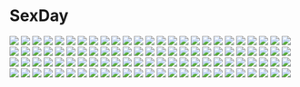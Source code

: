 # SexDay
![](https://konachan.com/image/9e59f885034b02e7f20366dfaf703dcf/Konachan.com%20-%2041991%20blonde_hair%20brown_eyes%20dress%20fang%20horns%20ibuki_suika%20long_hair%20ribbons%20tateha%20touhou.jpg)
![](https://konachan.com/image/a51c0ccc626c3edd87a7a96d6ac6b6b2/Konachan.com%20-%20199577%20ass%20barefoot%20bell_cranel%20breasts%20chibi%20cleavage%20dress%20eina_tulle%20eyepatch%20glasses%20hephaestus%20logo%20male%20no_bra%20panties%20thighhighs%20underwear%20weapon.jpg)
![](https://konachan.com/jpeg/6651333f306eeef0965fe81f9206ad9a/Konachan.com%20-%20163555%20bed%20bloomers%20daiyousei%20fairy%20green_eyes%20green_hair%20ke-ta%20nopan%20ponytail%20ribbons%20scan%20touhou%20wings.jpg)
![](https://konachan.com/image/7de02543e3e32221e12cfc253da1c28d/Konachan.com%20-%20103290%20anmi%20brown_hair%20food%20glasses%20long_hair%20original%20panties%20red_eyes%20underwear.jpg)
![](https://konachan.com/jpeg/19a31e1cc450b9226cd15444d148bf76/Konachan.com%20-%20272409%20anus%20ass%20bed%20blush%20braids%20cum%20game_cg%20mirror_%28game%29%20orc_unita%20penis%20pointed_ears%20ponytail%20pussy%20pussy_juice%20red_hair%20sex%20tattoo%20uncensored.jpg)
![](https://konachan.com/image/3885c1f428120fbbb1f3d62e719d0fee/Konachan.com%20-%2031731%20blonde_hair%20candy%20computer%20favorite%20food%20game_cg%20happy_margaret%21%20kokonoka%20lollipop%20minahase_karin.jpg)
![](https://konachan.com/image/337335fabc1690050fc91cc421da380e/Konachan.com%20-%20249704%20aircraft%20anthropomorphism%20clouds%20girls_frontline%20gray_hair%20gun%20hat%20kar98k_%28girls_frontline%29%20long_hair%20orange_eyes%20sky%20suerte%20weapon.jpg)
![](https://konachan.com/jpeg/c0a426518905bf9b275ed982f32e5d42/Konachan.com%20-%20189306%20blush%20green_hair%20long_hair%20swimsuit%20touhoku_zunko%20umbrella%20vocaloid%20voiceroid%20yuzumiya_mono.jpg)
![](https://konachan.com/image/f6636bfe08d2bf33c1967a548c1b7c12/Konachan.com%20-%20108778%20blazblue%20mu-12.jpg)
![](https://konachan.com/jpeg/437eac9e5efc66f2ac2437a9cea16bcd/Konachan.com%20-%20303748%20ag-2c_sirene%20barefoot%20blonde_hair%20blush%20bra%20clouds%20dress%20flowers%20hat%20last_origin%20lighthouse%20long_hair%20paintale%20sky%20summer_dress%20underwear%20weapon.jpg)
![](https://konachan.com/image/2e949e376f7e09e0f3982ea1219f8d64/Konachan.com%20-%20184502%20bicolored_eyes%20boots%20date_a_live%20headdress%20lolita_fashion%20tokisaki_kurumi%20twintails%20yukiyo_%28otca202%29.jpg)
![](https://konachan.com/image/7f73245220ddf3d0fa7aa3c6205b521b/Konachan.com%20-%20200836%20boots%20bow%20building%20city%20clouds%20gloves%20gray_hair%20hat%20heart%20long_hair%20necklace%20original%20pantyhose%20paper%20petals%20red_eyes%20ribbons%20saraki%20shorts%20sky.jpg)
![](https://konachan.com/jpeg/c4b05ca468f6fbed14f588f6267ddd8c/Konachan.com%20-%20198720%20blush%20bra%20breasts%20brown_hair%20cleavage%20erect_nipples%20game_cg%20giga%20kino_%28kino_konomi%29%20long_hair%20necklace%20purple_eyes%20shinonome_setsuna%20underwear.jpg)
![](https://konachan.com/image/f1529df7101af4b3731177b95ec084ba/Konachan.com%20-%20192499%20admiral_%28kancolle%29%20anthropomorphism%20ban%20bath%20breast_hold%20breasts%20brown_hair%20green_eyes%20hat%20kantai_collection%20mutsu_%28kancolle%29%20nipples%20nude%20water%20wet.jpg)
![](https://konachan.com/image/fe8752f6fddba417664a05aa15c1ac77/Konachan.com%20-%20204358%20adam700403%20bikini%20black_hair%20blue_eyes%20breasts%20brown_eyes%20brown_hair%20choker%20cleavage%20gradient%20navel%20pink_hair%20see_through%20swimsuit%20wink%20wristwear.jpg)
![](https://konachan.com/image/91605f645ae319ccfb1f37dbe262b42a/Konachan.com%20-%2015234%20all_male%20cowboy_bebop%20male%20spike_spiegel.jpg)
![](https://konachan.com/image/f0b29a5e68785e03ee4816fa1a3bb5ea/Konachan.com%20-%20205395%20akemi_homura%20akuma_homura%20black_hair%20blackrabbitsoul%20chinese_clothes%20chinese_dress%20gradient%20headband%20long_hair%20red_eyes%20thighhighs.jpg)
![](https://konachan.com/jpeg/463f791903d5f564e57e502e0e181baf/Konachan.com%20-%2065413%20animal_ears%20catgirl%20fang%20genderswap%20maid%20sakurai_tomoki%20sora_no_otoshimono%20tail%20thighhighs%20vector.jpg)
![](https://konachan.com/jpeg/2764fb64b4c2a83fcf0963575042fedf/Konachan.com%20-%20157774%20blush%20breast_hold%20breasts%20long_hair%20mizusawa_mimori%20nipples%20nude%20original%20petals%20water.jpg)
![](https://konachan.com/image/11de611de638d4d9bddaafe8dae58f87/Konachan.com%20-%2013998%20gally%20gunnm.jpg)
![](https://konachan.com/image/f78263a59961a3966119fefc9e74e02f/Konachan.com%20-%2043729%20breasts%20cleavage%20kirche%20louise_fran%C3%A7oise_le_blanc_de_la_valli%C3%A8re%20siesta%20tabitha%20zero_no_tsukaima.jpg)
![](https://konachan.com/jpeg/f3e701430206851999ffb6b33f3bbbd6/Konachan.com%20-%20293873%20animal_ears%20blush%20breasts%20censored%20foxgirl%20game_cg%20hinata_nao%20japanese_clothes%20moonstone_cherry%20nipples%20pink_hair%20purple_eyes%20sex%20spread_legs%20tail.jpg)
![](https://konachan.com/image/1f3bbbfc586a72f91ff8fcd29867cfe1/Konachan.com%20-%2027368%20azumanga_daioh%20cosplay%20final_fantasy%20final_fantasy_x%20final_fantasy_x-2%20kurosawa_minamo%20parody.jpg)
![](https://konachan.com/image/0d2f67a11783dc538105895f8fe9f306/Konachan.com%20-%20267267%20bicolored_eyes%20blue_hair%20breasts%20candy%20catgirl%20chiba_sadoru%20choker%20cleavage%20headphones%20lollipop.jpg)
![](https://konachan.com/image/9134aff4abfb83181becae3f16d7968c/Konachan.com%20-%20180813%20black%20black_hair%20blood%20blue_eyes%20bodysuit%20jpeg_artifacts%20mecha%20original%20short_hair%20sword%20weapon%20yuya_%28no_art_no_future%29.jpg)
![](https://konachan.com/jpeg/874be53299d3cae2f3b97c29405f52dd/Konachan.com%20-%20241658%20anthropomorphism%20blonde_hair%20blue_eyes%20blush%20breasts%20gloves%20long_hair%20military%20narynn%20panties%20pantyhose%20skirt%20thighhighs%20tie%20underwear%20uniform%20white.jpg)
![](https://konachan.com/image/8d20a61691c93f98639948e83d07a7b1/Konachan.com%20-%20230110%20animal%20bird%20black_hair%20clouds%20kagayan1096%20original%20tagme.jpg)
![](https://konachan.com/image/6c26c550793f5678ce6820289ae6ddb0/Konachan.com%20-%2071489%20blonde_hair%20book%20boots%20fate_%28series%29%20fate_stay_night%20flowers%20irisviel_von_einzbern%20kozaki_yuusuke%20long_hair%20red_eyes%20ribbons%20rose%20skirt.jpg)
![](https://konachan.com/jpeg/417f1cda7e746a6c325736dd6ec7b195/Konachan.com%20-%20302254%20breasts%20censored%20dakkalot%20fire_emblem%20green_eyes%20green_hair%20long_hair%20navel%20nipples%20nude%20pink%20ponytail%20pussy%20spear%20third-party_edit%20watermark%20weapon.jpg)
![](https://konachan.com/image/8abe725a3a7285b5773d0c74ba9c1b4e/Konachan.com%20-%2021646%20tagme.jpg)
![](https://konachan.com/image/db0aee0482fb0365d7d57c13b0bd7fa1/Konachan.com%20-%2086428%20akatsuki_no_goei%20akemi_%28akatsuki_no_goei%29%20brown_hair%20choker%20game_cg%20purple_eyes%20short_hair%20shorts%20syangrila%20tomose_shunsaku%20weapon.jpg)
![](https://konachan.com/image/b9627db068167d15a96fe75fce43f09f/Konachan.com%20-%20212674%202girls%20aqua_hair%20blue_eyes%20bondage%20breasts%20brown_hair%20chain%20chikado%20collar%20crying%20long_hair%20navel%20nipples%20pubic_hair%20shackles%20tears%20touhou%20wolfgirl.jpg)
![](https://konachan.com/image/5988d42c2719c458be93612c3d6c3edf/Konachan.com%20-%2076463%20chibi%20hatsune_miku%20twintails%20vocaloid.jpg)
![](https://konachan.com/image/5901b2f28a4b9d42267b9fae38fc9f17/Konachan.com%20-%20253522%20animal%20brown_hair%20eiri_su%20fish%20green_eyes%20long_hair%20original%20pantyhose%20school_uniform%20signed%20skirt%20turtle.jpg)
![](https://konachan.com/image/fde19fffb93ed770794d036b7e23266e/Konachan.com%20-%20248718%20brown_eyes%20brown_hair%20clouds%20grass%20kneehighs%20k_ryo%20long_hair%20original%20scenic%20school_uniform%20skirt%20sky%20sunset%20tie.jpg)
![](https://konachan.com/image/f361d197c99c0a28d47f887f675f06d4/Konachan.com%20-%2088581%20fireworks%20japanese_clothes%20kimono%20kinako928%20night%20original%20red_eyes%20red_hair%20short_hair.jpg)
![](https://konachan.com/jpeg/122b3f103cdfad17bd523d6c5925d8c5/Konachan.com%20-%20271032%20animal_ears%20beach%20bikini%20blush%20breasts%20cameltoe%20close%20foxgirl%20long_hair%20navel%20necklace%20pink_hair%20swimsuit%20tail%20water%20watermark%20wet%20wristwear.jpg)
![](https://konachan.com/image/4f02377c71c780186262f669bff9e842/Konachan.com%20-%2035016%20animal%20blonde_hair%20blue_eyes%20cat%20galge.com%20headphones%20logo%20loli%20panties%20short_hair%20socks%20sody%20underwear.jpg)
![](https://konachan.com/image/e6674b06b4db53b08838812f477ff17d/Konachan.com%20-%20264087%202girls%20aqua_eyes%20azur_lane%20bed%20blonde_hair%20blush%20breasts%20elbow_gloves%20gloves%20headdress%20jpeg_artifacts%20long_hair%20ribbons%20signed%20white_hair%20youqiniang.jpg)
![](https://konachan.com/image/a09d0c3ab23c9765e662a1aa7185bbf9/Konachan.com%20-%20300146%202girls%20anthropomorphism%20ass%20bra%20breasts%20cat_smile%20cleavage%20girls_frontline%20heartsix%20long_hair%20panties%20scar%20twintails%20ump-9_%28girls_frontline%29%20underwear.jpg)
![](https://konachan.com/jpeg/99a77e6112cc355fc5707b01ce888c0b/Konachan.com%20-%20106273%20all_male%20blue_hair%20kaito%20male%20moon%20scarf%20vocaloid.jpg)
![](https://konachan.com/jpeg/e95e150d2f26cb2f6e86f5d746025db9/Konachan.com%20-%20259737%20aqua_eyes%20atha%20braids%20long_hair%20skirt%20violet_evergarden%20violet_evergarden_%28character%29.jpg)
![](https://konachan.com/jpeg/198cf74e1fc0d10464f461cd72a55e7b/Konachan.com%20-%20289103%20bikini%20blush%20breasts%20collar%20cropped%20drink%20fang%20food%20fruit%20green_eyes%20hoodie%20long_hair%20navel%20original%20pink_hair%20ponytail%20swimsuit%20underboob%20white.jpg)
![](https://konachan.com/jpeg/76ea1a2a7b6f7b64dcab8e0a5fa6ec58/Konachan.com%20-%20270667%20anthropomorphism%20ass%20bikini_top%20blonde_hair%20blush%20girls_frontline%20lolicept%20long_hair%20navel%20nopan%20nude%20ponytail%20pussy_juice%20sex%20underboob%20wet.jpg)
![](https://konachan.com/jpeg/4208d36af7dcc318e651e4b1fa6fe67a/Konachan.com%20-%20219567%20all_male%20animal_ears%20blush%20bow%20brown_hair%20bunny_ears%20collar%20drink%20food%20free%21%20funikurikurara%20green_eyes%20headband%20male%20navel%20swimsuit%20topless%20white%20wink.jpg)
![](https://konachan.com/image/d9f97b9405bd924250e69689f31637ea/Konachan.com%20-%20113065%20grass%20kagamine_len%20kagamine_rin%20male%20vocaloid.jpg)
![](https://konachan.com/image/264ac9fbfb7b1f335627f5b916f3f774/Konachan.com%20-%2037528%20final_fantasy%20final_fantasy_vii%20yuffie_kisaragi.jpg)
![](https://konachan.com/image/0ccfa836b775cc882abf51bc3b733c63/Konachan.com%20-%20130738%20gloves%20hatsune_miku%20headphones%20heart%20kyoukai%20monochrome%20vocaloid.jpg)
![](https://konachan.com/jpeg/9331a0a7841501e1921ea7693aa1d864/Konachan.com%20-%20246547%20aqua_eyes%20blush%20bra%20breasts%20cameltoe%20game_cg%20long_hair%20motoi_ayumu%20panties%20pink_hair%20pulltop%20ribbons%20skirt%20skirt_lift%20spread_legs%20underwear.jpg)
![](https://konachan.com/image/3f6014388b0275b50286d44ca5b81abb/Konachan.com%20-%20303640%20blue_eyes%20candy%20cherry_blossoms%20chocolate%20flowers%20gloves%20gray_hair%20japanese_clothes%20li_chunfu%20long_hair%20original%20valentine.jpg)
![](https://konachan.com/image/0b407bed88448b27ecc6c4791fbb8cf9/Konachan.com%20-%2079263%20hatsune_miku%20twintails%20vocaloid.jpg)
![](https://konachan.com/image/2708cf21727ca28bf4fae3e566e92e03/Konachan.com%20-%206044%20ghost_in_the_shell%20ghost_in_the_shell%3A_stand_alone_complex%20kusanagi_motoko.jpg)
![](https://konachan.com/image/d0d93f8661b252b8873310a06f0f6c44/Konachan.com%20-%20140761%20hatsune_miku%20vocaloid.jpg)
![](https://konachan.com/jpeg/1a7ce688946ff444dfe6a998844c6d44/Konachan.com%20-%20210197%20blush%20breasts%20cameltoe%20emu_%28trigger%29%20idolmaster%20idolmaster_cinderella_girls%20koshimizu_sachiko%20purple_hair%20scarf%20skintight%20thighhighs%20yellow_eyes.jpg)
![](https://konachan.com/jpeg/bfdbdfaac82960c927bf42b2776e77d7/Konachan.com%20-%20265567%20bed%20blonde_hair%20blush%20breasts%20close%20game_cg%20green_eyes%20happoubi_jin%20kannagi_yuuri%20long_hair%20nipples%20no_bra%20omega_star%20open_shirt%20school_uniform.jpg)
![](https://konachan.com/image/0876133d1fb8adfb24bf7807cbf78cea/Konachan.com%20-%2046892%20long_hair%20purple%20suzuhira_hiro.jpg)
![](https://konachan.com/image/1b08e3fbcce1d5be38faedba1c189bda/Konachan.com%20-%2068193%20brown_eyes%20dress%20elbow_gloves%20freezing%20genessa_roland%20gloves%20kim_kwang-hyun%20red_hair%20scan%20thighhighs.jpg)
![](https://konachan.com/jpeg/323bfe73ce3ae5b15f9101ca411bac59/Konachan.com%20-%20305947%20black%20braids%20long_hair%20nanomortis%20original%20polychromatic%20ponytail.jpg)
![](https://konachan.com/jpeg/6d638b498e60d1e3346683dead3bcd0a/Konachan.com%20-%20278204%20armor%20blonde_hair%20boris_%28noborhys%29%20censored%20cum%20dress%20fire_emblem%20gloves%20green_eyes%20panties%20panty_pull%20pussy%20short_hair%20thighhighs%20underwear.jpg)
![](https://konachan.com/image/cc23cb6af74f9e9afa0f6b0b48f9cd15/Konachan.com%20-%20233015%20boots%20brown_hair%20clouds%20dress%20fairy%20glasses%20hat%20long_hair%20magion02%20pumpkin%20purple_hair%20red_eyes%20ribbons%20short_hair%20skull%20sky%20witch%20witch_hat.jpg)
![](https://konachan.com/jpeg/27d92573a2f22eb4da81fc94995ad8f9/Konachan.com%20-%20291360%202girls%20animal%20animal_ears%20azur_lane%20ball%20barefoot%20beach%20bikini%20bird%20black_hair%20foxgirl%20long_hair%20pnatsu%20ponytail%20swimsuit%20umbrella%20water.jpg)
![](https://konachan.com/image/02162ab9ef9c602e92aa4a3dc3f5b79f/Konachan.com%20-%20302111%20animal_ears%20anthropomorphism%20atago_%28azur_lane%29%20azuma_%28azur_lane%29%20azur_lane%20breasts%20chinese_clothes%20chinese_dress%20cleavage%20foxgirl%20plumw%20yuri.jpg)
![](https://konachan.com/image/81431972569d42fb97a97916c3acae84/Konachan.com%20-%20289021%20hatsune_miku%20kvpk5428%20magical_mirai_%28vocaloid%29%20twintails%20vocaloid.jpg)
![](https://konachan.com/jpeg/094638d6e70de76ceb9275b2d0e4695b/Konachan.com%20-%20234849%202girls%20bed%20black_hair%20blonde_hair%20breasts%20navel%20panties%20purple_eyes%20rwby%20scarf%20thighhighs%20underwear%20water%20watermark%20yang_xiao_long%20yellow_eyes%20yuri.jpg)
![](https://konachan.com/image/d551241516b5c5483039dea9e79bcb7a/Konachan.com%20-%20180323%20bow%20braids%20flowers%20hat%20long_hair%20patchouli_knowledge%20purple_eyes%20purple_hair%20ribbons%20touhou%20wiriam07.jpg)
![](https://konachan.com/jpeg/fd90b104ff01135d87e957782dc427af/Konachan.com%20-%20167798%20blue_eyes%20bow%20headband%20katana%20konpaku_youmu%20nopan%20petals%20short_hair%20sword%20torn_clothes%20touhou%20weapon%20white_hair%20windfeathers.jpg)
![](https://konachan.com/image/935e1308152781884e458656034678cd/Konachan.com%20-%20171478%202girls%20barefoot%20brown_hair%20dress%20flowers%20headband%20instrument%20moon%20music%20night%20purple_hair%20short_hair%20sky%20stars%20touhou%20tree%20tsukumo_benben%20villyane.jpg)
![](https://konachan.com/jpeg/c5a4e0a1b1e5549d93a0062df82c9dec/Konachan.com%20-%2084087%20taka_tony.jpg)
![](https://konachan.com/image/854a301638325a1b20b0084b8de30c13/Konachan.com%20-%2064934%20all_male%20hatake_kakashi%20male%20naruto%20uchiha_itachi%20uchiha_sasuke.jpg)
![](https://konachan.com/image/c4f46d7fa12d646db09ba5f20470eefc/Konachan.com%20-%2037725%20akiba_rika%20ezaki_yuuichi%20hanbun_no_tsuki_ga_noboru_sora%20yamamoto_keiji.jpg)
![](https://konachan.com/image/3d46f0bbf244a07c6d38d45bef025413/Konachan.com%20-%20135831%20inubashiri_momiji%20tagme%20touhou%20tsubasa_%28abchipika%29%20wolfgirl.jpg)
![](https://konachan.com/jpeg/5422f7560b23158d32307c32120ff2d4/Konachan.com%20-%20287642%20blood%20brown_eyes%20brown_hair%20close%20cropped%20fang%20hasunokaeru%20hoodie%20horns%20original%20polychromatic%20scar%20sketch%20waifu2x.jpg)
![](https://konachan.com/image/a77345390be3f38dadd44a928e9ccdc0/Konachan.com%20-%2031903%20blush%20favorite%20game_cg%20happy_margaret%21%20kokonoka%20night%20purple_eyes%20purple_hair%20short_hair%20tsuwabuki_akira.jpg)
![](https://konachan.com/image/27e3914b0c44f9a2c934826037085c5c/Konachan.com%20-%20271696%20ji_dao_ji%20original.jpg)
![](https://konachan.com/jpeg/8062e5f2612d6305a2d581dbb0a8eeb3/Konachan.com%20-%20301741%20clouds%20demon%20hinatsu_nono%20hinatsu_nono_channel%20kurripu%20navel%20sky%20sunset%20tail%20water%20white_hair.jpg)
![](https://konachan.com/image/0c131e4a74dd65cd70b980459a2b6088/Konachan.com%20-%20115436%20hanasaku_iroha%20matsumae_ohana%20oshimizu_nako%20tsurugi_minko%20wakura_yuina.jpg)
![](https://konachan.com/image/b1a9b8b78c0bf28f676d450122aa02b7/Konachan.com%20-%2018156%20iwakura_lain%20serial_experiments_lain.jpg)
![](https://konachan.com/image/82e641be1421dd04f9f0081ea81b1ec1/Konachan.com%20-%20264802%20blonde_hair%20bow%20dress%20flowers%20green_eyes%20hat%20long_hair%20original%20pointed_ears%20tagme_%28artist%29.jpg)
![](https://konachan.com/image/044534022f7bad9bce270b538b2451b6/Konachan.com%20-%20170343%20blue_hair%20cape%20collar%20elbow_gloves%20flute%20gloves%20instrument%20long_hair%20minachu_t%20nymph%20sora_no_otoshimono%20thighhighs%20twintails%20wings.jpg)
![](https://konachan.com/image/02fb54ee5ff69888f5e21e1b8663f6f4/Konachan.com%20-%2046990%20barefoot%20black_hair%20blush%20brown_hair%20cat_smile%20glasses%20headphones%20long_hair%20original%20pantyhose%20short_hair%20skirt%20tagme%20thighhighs%20twintails%20underwear.jpg)
![](https://konachan.com/image/e9a2394b37caa10bff5d0db44e538024/Konachan.com%20-%2029201%20animal_ears%20littlewitch%20oyari_ashito.jpg)
![](https://konachan.com/jpeg/83532da91c44d8d3ae4d0cc02c38e190/Konachan.com%20-%20163706%20blonde_hair%20blue_eyes%20breasts%20golden_darkness%20kurosaki_mea%20long_hair%20nude%20pink_hair%20red_eyes%20red_hair%20short_hair%20to_love_ru%20yabuki_kentarou.jpg)
![](https://konachan.com/image/9da0e1822954deae5a3de9a081c294ff/Konachan.com%20-%20221935%202girls%20black_hair%20blonde_hair%20clouds%20dead_line%20dress%20grass%20hakurei_reimu%20hat%20long_hair%20miko%20skirt%20sky%20sunset%20touhou%20umbrella%20yakumo_yukari.jpg)
![](https://konachan.com/image/ecf3babfe1e0fa4a98fdc5d09ce6298a/Konachan.com%20-%2073959%20barefoot%20beach%20black_eyes%20black_hair%20breasts%20flowers%20original%20short_hair%20sugina_miki%20swimsuit%20water.jpg)
![](https://konachan.com/jpeg/ce18e526bb474cae17896d7fa2558454/Konachan.com%20-%20272164%202girls%20bell%20blush%20breasts%20brown_eyes%20catgirl%20choker%20cum%20game_cg%20headdress%20long_hair%20nekopara%20nipples%20nude%20pussy%20sayori%20tail%20tears%20white_hair.jpg)
![](https://konachan.com/image/b99d607a521a1d00b6246376cd83502b/Konachan.com%20-%208344%20tagme.jpg)
![](https://konachan.com/image/7a52f4bade36a6467d6edcdc6a1fb5a6/Konachan.com%20-%20166477%20black_hair%20bow%20dress%20feathers%20fire%20gloves%20long_hair%20magic%20pc9527%20red_eyes%20reiuji_utsuho%20touhou%20weapon%20wings.jpg)
![](https://konachan.com/image/fce11e5cf2ff6dd0d8d93e31473ba845/Konachan.com%20-%20206882%20anjou_naruko%20clouds%20group%20honma_meiko%20joseph_lee%20jpeg_artifacts%20long_hair%20male%20short_hair%20skirt%20sky%20tsurumi_chiriko%20twintails%20water%20yadomi_jinta.jpg)
![](https://konachan.com/image/c4d783b2bd081752a44790e9678c7816/Konachan.com%20-%20162958%20amagase_yuuki%20blonde_hair%20blue_eyes%20blue_hair%20brown_eyes%20brown_hair%20iizuki_tasuku%20kurokawa_sera%20nanasawa_yuni%20narukawa_hime%20pink_hair%20purple_eyes.jpg)
![](https://konachan.com/jpeg/a742c6f6f89725db8508d95169dc916f/Konachan.com%20-%20259335%20azur_lane%20blue_eyes%20braids%20breasts%20building%20chain%20cleavage%20clouds%20collar%20dress%20elbow_gloves%20flowers%20gloves%20headdress%20maid%20rose%20sky%20tree%20white_hair.jpg)
![](https://konachan.com/image/f7dad2b0e1511bc6b3d09556ca66ecc8/Konachan.com%20-%2038933%202girls%20breasts%20crying%20cunnilingus%20gloves%20gouen_no_soleil%20nipples%20skyfish%20yuri.jpg)
![](https://konachan.com/jpeg/8d3e762dcfa47fe03cb8e751eacd4747/Konachan.com%20-%2095781%20anekano%20brown_hair%20chococo%20game_cg%20kiss%20long_hair%20moo_%28umineko%29%20noyama_kaede%20noyama_ringo%20panties%20red_hair%20school_uniform%20thighhighs%20underwear.jpg)
![](https://konachan.com/image/a48428281f4bfc823808a4bf70534a7c/Konachan.com%20-%20270247%20animal_ears%20black_hair%20blush%20book%20bra%20granblue_fantasy%20ilsa_%28granblue_fantasy%29%20long_hair%20meropan%20navel%20panties%20red_eyes%20stockings%20underwear.jpg)
![](https://konachan.com/jpeg/2ec23c3ace74362b86032a96bf34dbbf/Konachan.com%20-%20173990%20bow%20chain%20horns%20hourai_ninjin%20ibuki_suika%20jpeg_artifacts%20long_hair%20orange_hair%20ribbons%20socks%20touhou.jpg)
![](https://konachan.com/image/ddc783d1489bc440d21bdec2aaaf0325/Konachan.com%20-%2065172%20gun%20mecha%20mobile_suit_gundam%20mobile_suit_gundam_unicorn%20sky%20space%20weapon.jpg)
![](https://konachan.com/jpeg/8f7095540b96e47c6a88ebabae3a2ab3/Konachan.com%20-%20269268%20aqua_eyes%20barefoot%20bow%20braids%20clouds%20dress%20gray_hair%20long_hair%20original%20petals%20reflection%20sky%20sutorora%20water.jpg)
![](https://konachan.com/image/579c90bbee66afa5f4c2d72bf88c411e/Konachan.com%20-%20105874%20c_%28control%29%20dress%20flat_chest%20horns%20msyu_%28control%29%20navel%20pointed_ears%20q_%28control%29%20tagme_%28artist%29.jpg)
![](https://konachan.com/image/2a69bb69319765635861e180031dbaa8/Konachan.com%20-%20289627%20anthropomorphism%20azur_lane%20bed%20breast_hold%20cropped%20gray_hair%20long_hair%20nipples%20panties%20panty_pull%20red_eyes%20takayaki%20third-party_edit%20topless%20underwear.jpg)
![](https://konachan.com/image/916e75b52f2be9b3cea08e28ea008b08/Konachan.com%20-%2091738%20blue_eyes%20blue_hair%20blush%20headband%20ribbons%20shikieiki_yamaxanadu%20short_hair%20side_b%20touhou%20water%20watermark%20zoom_layer.jpg)
![](https://konachan.com/jpeg/5b3e5fe6c2872f651a591e037b859638/Konachan.com%20-%20103279%20cougar%20male%20maria_holic%20shidou_mariya%20shinouji_matsurika%20trap.jpg)
